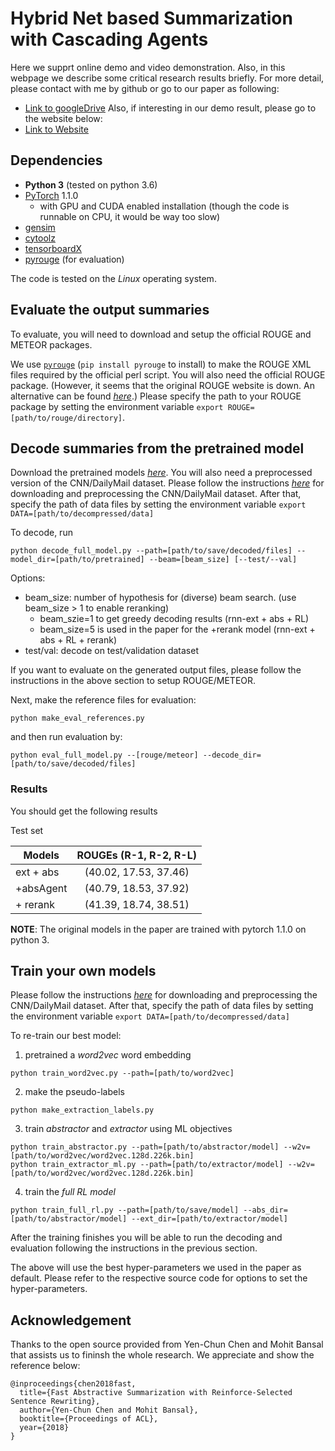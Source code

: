 
# Hybrid Net based Summarization with Cascading Agents
Here we supprt online demo and video demonstration. Also, in this webpage we describe some critical research results briefly. For more detail, please contact with me by github or go to our paper as following:
- [Link to googleDrive](https://drive.google.com/file/d/1mYhUS-zq_LUPwLV-pFa-zsBsFGgAj5v5/view?usp=sharing)
Also, if interesting in our demo result, please go to the website below:
- [Link to Website](http://140.116.245.103:5000)


## Dependencies
- **Python 3** (tested on python 3.6)
- [PyTorch](https://github.com/pytorch/pytorch) 1.1.0
    - with GPU and CUDA enabled installation (though the code is runnable on CPU, it would be way too slow)
- [gensim](https://github.com/RaRe-Technologies/gensim)
- [cytoolz](https://github.com/pytoolz/cytoolz)
- [tensorboardX](https://github.com/lanpa/tensorboard-pytorch)
- [pyrouge](https://github.com/bheinzerling/pyrouge) (for evaluation)

The code is tested on the *Linux* operating system.

## Evaluate the output summaries

To evaluate, you will need to download and setup the official ROUGE and METEOR
packages.

We use [`pyrouge`](https://github.com/bheinzerling/pyrouge)
(`pip install pyrouge` to install)
to make the ROUGE XML files required by the official perl script.
You will also need the official ROUGE package.
(However, it seems that the original ROUGE website is down.
An alternative can be found
*[here](https://github.com/andersjo/pyrouge/tree/master/tools/ROUGE-1.5.5)*.)
Please specify the path to your ROUGE package by setting the environment variable
`export ROUGE=[path/to/rouge/directory]`.

## Decode summaries from the pretrained model
Download the pretrained models *[here](https://drive.google.com/drive/folders/1TgS-Ug-BdtMwZh8up6uWDAxVlbwo908G?usp=sharing)*.
You will also need a preprocessed version of the CNN/DailyMail dataset.
Please follow the instructions
*[here](https://github.com/ChenRocks/cnn-dailymail)*
for downloading and preprocessing the CNN/DailyMail dataset.
After that, specify the path of data files by setting the environment variable
`export DATA=[path/to/decompressed/data]`

To decode, run
```
python decode_full_model.py --path=[path/to/save/decoded/files] --model_dir=[path/to/pretrained] --beam=[beam_size] [--test/--val]
```
Options:
- beam_size: number of hypothesis for (diverse) beam search. (use beam_size > 1 to enable reranking)
  - beam_szie=1 to get greedy decoding results (rnn-ext + abs + RL)
  - beam_size=5 is used in the paper for the +rerank model (rnn-ext + abs + RL + rerank)
- test/val: decode on test/validation dataset

If you want to evaluate on the generated output files,
please follow the instructions in the above section to setup ROUGE/METEOR.

Next, make the reference files for evaluation:
```
python make_eval_references.py
```
and then run evaluation by:
```
python eval_full_model.py --[rouge/meteor] --decode_dir=[path/to/save/decoded/files]
```

### Results
You should get the following results

Test set

| Models             | ROUGEs (R-1, R-2, R-L) |
| ------------------ |:----------------------:|
| ext + abs          | (40.02, 17.53, 37.46)  |
| +absAgent 	     | (40.79, 18.53, 37.92)  |
| + rerank           | (41.39, 18.74, 38.51)  |

**NOTE**:
The original models in the paper are trained with pytorch 1.1.0 on python 3. 

## Train your own models
Please follow the instructions
*[here](https://github.com/ChenRocks/cnn-dailymail)*
for downloading and preprocessing the CNN/DailyMail dataset.
After that, specify the path of data files by setting the environment variable
`export DATA=[path/to/decompressed/data]`

To re-train our best model:
1. pretrained a *word2vec* word embedding
```
python train_word2vec.py --path=[path/to/word2vec]
```
2. make the pseudo-labels
```
python make_extraction_labels.py
```
3. train *abstractor* and *extractor* using ML objectives
```
python train_abstractor.py --path=[path/to/abstractor/model] --w2v=[path/to/word2vec/word2vec.128d.226k.bin]
python train_extractor_ml.py --path=[path/to/extractor/model] --w2v=[path/to/word2vec/word2vec.128d.226k.bin]
```
4. train the *full RL model*
```
python train_full_rl.py --path=[path/to/save/model] --abs_dir=[path/to/abstractor/model] --ext_dir=[path/to/extractor/model]
```
After the training finishes you will be able to run the decoding and evaluation following the instructions in the previous section.

The above will use the best hyper-parameters we used in the paper as default.
Please refer to the respective source code for options to set the hyper-parameters.

## Acknowledgement

Thanks to the open source provided from Yen-Chun Chen and Mohit Bansal that assists us to fininsh the whole research.
We appreciate and show the reference below: 
```
@inproceedings{chen2018fast,
  title={Fast Abstractive Summarization with Reinforce-Selected Sentence Rewriting},
  author={Yen-Chun Chen and Mohit Bansal},
  booktitle={Proceedings of ACL},
  year={2018}
}
```
